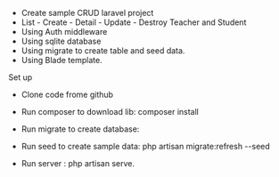 - Create sample CRUD laravel project
- List - Create - Detail - Update - Destroy Teacher and Student
- Using Auth middleware
- Using sqlite database
- Using migrate to create table and seed data.
- Using Blade template.


Set up

- Clone code frome github
- Run composer to download lib: composer install
    
- Run migrate to create database: 
- Run seed to create sample data: php artisan migrate:refresh --seed
- Run server : php artisan serve.



